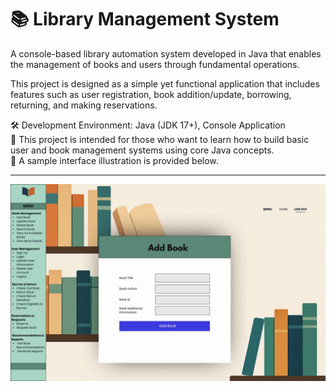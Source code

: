 # 📚 Library Management System

A console-based library automation system developed in Java that enables the management of books and users through fundamental operations.

This project is designed as a simple yet functional application that includes features such as user registration, book addition/update, borrowing, returning, and making reservations.

🛠️ Development Environment: Java (JDK 17+), Console Application  
🎯 This project is intended for those who want to learn how to build basic user and book management systems using core Java concepts.  
📸 A sample interface illustration is provided below.

---

![Sample UI](images/add-book-ui.jpg)
